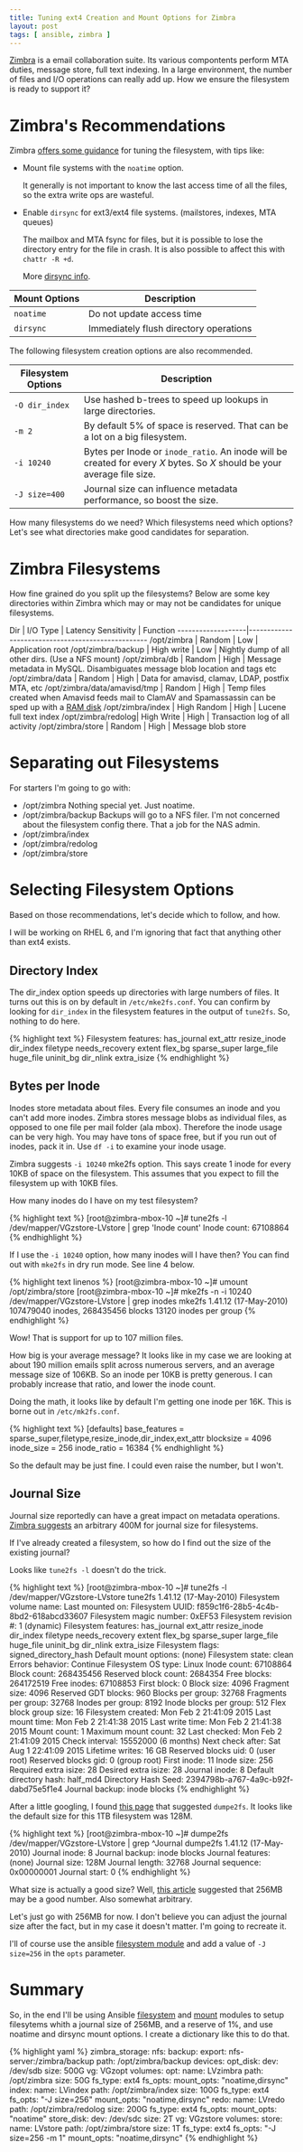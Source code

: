 ```yaml
---
title: Tuning ext4 Creation and Mount Options for Zimbra
layout: post
tags: [ ansible, zimbra ]
---
```


[Zimbra](http://www.zimbra.com/) is a email collaboration suite. Its various compontents perform MTA duties, message store, full text indexing. In a large environment, the number of files and I/O operations can really add up. How we ensure the filesystem is ready to support it?

# Zimbra's Recommendations #

Zimbra [offers some guidance](http://wiki.zimbra.com/index.php?title=Performance_Tuning_Guidelines_for_Large_Deployments#File_System) for tuning the filesystem, with tips like:

- Mount file systems with the `noatime` option.

  It generally is not important to know the last access time of all the files, so the extra write ops are wasteful.

- Enable `dirsync` for ext3/ext4 file systems. (mailstores, indexes, MTA queues)

  The mailbox and MTA fsync for files, but it is possible to lose the directory entry for the file in  crash.
  It is also possible to affect this with `chattr -R +d`.

  More [dirsync info](http://lwn.net/2002/0214/a/dirsync.php3).

Mount Options      | Description
-------------------|------------
`noatime`          | Do not update access time
`dirsync`          | Immediately flush directory operations

The following filesystem creation options are also recommended.

Filesystem Options | Description
-------------------|------------
`-O dir_index`     | Use hashed b-trees to speed up lookups in large directories.
`-m 2`             | By default 5% of space is reserved. That can be a lot on a big filesystem.
`-i 10240`         | Bytes per Inode or `inode_ratio`. An inode will be created for every _X_ bytes. So _X_ should be your average file size.
`-J size=400`      | Journal size can influence metadata performance, so boost the size.

How many filesystems do we need? Which filesystems need which options? Let's see what directories make good candidates for separation.

# Zimbra Filesystems #

How fine grained do you split up the filesystems? Below are some key directories within Zimbra which may or may not be candidates for unique filesystems.

Dir                | I/O Type         | Latency Sensitivity | Function
-------------------|--------------------------------------------------
/opt/zimbra        | Random           | Low                 | Application root
/opt/zimbra/backup | High write       | Low                 | Nightly dump of all other dirs. (Use a NFS mount)
/opt/zimbra/db     | Random           | High                | Message metadata in MySQL. Disambiguates message blob location and tags etc
/opt/zimbra/data   | Random           | High                | Data for amavisd, clamav, LDAP, postfix MTA, etc
/opt/zimbra/data/amavisd/tmp | Random | High                | Temp files created when Amavisd feeds mail to ClamAV and Spamassassin can be sped up with a [RAM disk](http://wiki.zimbra.com/wiki/SpamAssassin_Customizations#2._Put_Amavis.27s_Temp_Dir_on_a_RAM_Disk)
/opt/zimbra/index  | High Random      | High                | Lucene full text index
/opt/zimbra/redolog| High Write       | High                | Transaction log of all activity
/opt/zimbra/store  | Random           | High                | Message blob store

# Separating out Filesystems #

For starters I'm going to go with:

- /opt/zimbra
  Nothing special yet. Just noatime.
- /opt/zimbra/backup
  Backups will go to a NFS filer. I'm not concerned about the filesystem config there. That a job for the NAS admin.
- /opt/zimbra/index
- /opt/zimbra/redolog
- /opt/zimbra/store


# Selecting Filesystem Options #

Based on those recommendations, let's decide which to follow, and how.

I will be working on RHEL 6, and I'm ignoring that fact that anything other than ext4 exists.

## Directory Index ##

The dir_index option speeds up directories with large numbers of files. It turns out this is on by default in `/etc/mke2fs.conf`. You can confirm by looking for `dir_index` in the filesystem features in the output of `tune2fs`. So, nothing to do here.

{% highlight text %}
Filesystem features:      has_journal ext_attr resize_inode dir_index filetype needs_recovery extent flex_bg sparse_super large_file huge_file uninit_bg dir_nlink extra_isize
{% endhighlight %}

## Bytes per Inode ##

Inodes store metadata about files. Every file consumes an inode and you can't add more inodes. Zimbra stores message blobs as individual files, as opposed to one file per mail folder (ala mbox). Therefore the inode usage can be very high. You may have tons of space free, but if you run out of inodes, pack it in. Use `df -i` to examine your inode usage.

Zimbra suggests `-i 10240` mke2fs option. This says create 1 inode for every 10KB of space on the filesystem. This assumes that you expect to fill the filesystem up with 10KB files. 

How many inodes do I have on my test filesystem?

{% highlight text %}
[root@zimbra-mbox-10 ~]# tune2fs -l /dev/mapper/VGzstore-LVstore | grep 'Inode count'
Inode count:              67108864
{% endhighlight %}

If I use the `-i 10240` option, how many inodes will I have then? You can find out with `mke2fs` in dry run mode. See line 4 below.

{% highlight text linenos %}
[root@zimbra-mbox-10 ~]# umount /opt/zimbra/store
[root@zimbra-mbox-10 ~]# mke2fs -n -i 10240 /dev/mapper/VGzstore-LVstore | grep inodes
mke2fs 1.41.12 (17-May-2010)
107479040 inodes, 268435456 blocks
13120 inodes per group
{% endhighlight %}

Wow! That is support for up to 107 million files.

How big is your average message? It looks like in my case we are looking at about 190 million emails split across numerous servers, and an average message size of 106KB. So an inode per 10KB is pretty generous. I can probably increase that ratio, and lower the inode count. 

Doing the math, it looks like by default I'm getting one inode per 16K. This is borne out in `/etc/mk2fs.conf`.

{% highlight text %}
[defaults]
        base_features = sparse_super,filetype,resize_inode,dir_index,ext_attr
        blocksize = 4096
        inode_size = 256
        inode_ratio = 16384
{% endhighlight %}

So the default may be just fine. I could even raise the number, but I won't.

## Journal Size ##

Journal size reportedly can have a great impact on metadata operations. [Zimbra suggests](http://wiki.zimbra.com/index.php?title=Performance_Tuning_Guidelines_for_Large_Deployments) an arbitrary 400M for journal size for filesystems. 

If I've already created a filesystem, so how do I find out the size of the existing journal?

Looks like `tune2fs -l` doesn't do the trick.

{% highlight text %}
[root@zimbra-mbox-10 ~]# tune2fs -l /dev/mapper/VGzstore-LVstore
tune2fs 1.41.12 (17-May-2010)
Filesystem volume name:   <none>
Last mounted on:          <not available>
Filesystem UUID:          f859c1f6-28b5-4c4b-8bd2-618abcd33607
Filesystem magic number:  0xEF53
Filesystem revision #:    1 (dynamic)
Filesystem features:      has_journal ext_attr resize_inode dir_index filetype needs_recovery extent flex_bg sparse_super large_file huge_file uninit_bg dir_nlink extra_isize
Filesystem flags:         signed_directory_hash
Default mount options:    (none)
Filesystem state:         clean
Errors behavior:          Continue
Filesystem OS type:       Linux
Inode count:              67108864
Block count:              268435456
Reserved block count:     2684354
Free blocks:              264172519
Free inodes:              67108853
First block:              0
Block size:               4096
Fragment size:            4096
Reserved GDT blocks:      960
Blocks per group:         32768
Fragments per group:      32768
Inodes per group:         8192
Inode blocks per group:   512
Flex block group size:    16
Filesystem created:       Mon Feb  2 21:41:09 2015
Last mount time:          Mon Feb  2 21:41:38 2015
Last write time:          Mon Feb  2 21:41:38 2015
Mount count:              1
Maximum mount count:      32
Last checked:             Mon Feb  2 21:41:09 2015
Check interval:           15552000 (6 months)
Next check after:         Sat Aug  1 22:41:09 2015
Lifetime writes:          16 GB
Reserved blocks uid:      0 (user root)
Reserved blocks gid:      0 (group root)
First inode:              11
Inode size:               256
Required extra isize:     28
Desired extra isize:      28
Journal inode:            8
Default directory hash:   half_md4
Directory Hash Seed:      2394798b-a767-4a9c-b92f-dabd75e5f1e4
Journal backup:           inode blocks
{% endhighlight %}

After a little googling, I found [this page](http://blog.dailystuff.nl/2012/07/getting-ext34-journal-size/) that suggested `dumpe2fs`. It looks like the default size for this 1TB filesystem was 128M.

{% highlight text %}
[root@zimbra-mbox-10 ~]# dumpe2fs /dev/mapper/VGzstore-LVstore | grep ^Journal
dumpe2fs 1.41.12 (17-May-2010)
Journal inode:            8
Journal backup:           inode blocks
Journal features:         (none)
Journal size:             128M
Journal length:           32768
Journal sequence:         0x00000001
Journal start:            0
{% endhighlight %}

What size is actually a good size? Well, [this article](http://www.linux-mag.com/id/7666/) suggested that 256MB may be a good number. Also somewhat arbitrary.

Let's just go with 256MB for now. I don't believe you can adjust the journal size after the fact, but in my case it doesn't matter. I'm going to recreate it.

I'll of course use the ansible [filesystem module](http://docs.ansible.com/filesystem_module.html) and add a value of `-J size=256` in the `opts` parameter.

# Summary #

So, in the end I'll be using Ansible [filesystem](http://docs.ansible.com/filesystem_module.html) and [mount](http://docs.ansible.com/mount_module.html) modules to setup filesytems whith a journal size of 256MB, and a reserve of 1%, and use noatime and dirsync mount options. I create a dictionary like this to do that.

{% highlight yaml %}
zimbra_storage:
  nfs:
    backup:
      export: nfs-server:/zimbra/backup
      path: /opt/zimbra/backup
  devices:
    opt_disk:
      dev: /dev/sdb
      size: 500G
      vg: VGzopt
      volumes:
        opt:
          name: LVzimbra
          path: /opt/zimbra
          size: 50G
          fs_type: ext4
          fs_opts:
          mount_opts: "noatime,dirsync"
        index:
          name: LVindex
          path: /opt/zimbra/index
          size: 100G
          fs_type: ext4
          fs_opts: "-J size=256"
          mount_opts: "noatime,dirsync"
        redo:
          name: LVredo
          path: /opt/zimbra/redolog
          size: 200G
          fs_type: ext4
          fs_opts:
          mount_opts: "noatime"
    store_disk:
      dev: /dev/sdc
      size: 2T
      vg: VGzstore
      volumes:
        store:
          name: LVstore
          path: /opt/zimbra/store
          size: 1T
          fs_type: ext4
          fs_opts: "-J size=256 -m 1"
          mount_opts: "noatime,dirsync"
{% endhighlight %}
